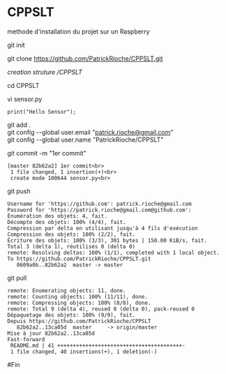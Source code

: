 # CPPSLT

methode d'installation du projet sur un Raspberry

git init

git clone https://github.com/PatrickRioche/CPPSLT.git

_creation struture /CPPSLT_

cd CPPSLT<br>

vi sensor.py<br>
```
print("Hello Sensor");
```
 
 git add .<br>
 git config --global user.email "patrick.rioche@gmail.com"<br>
 git config --global user.name "PatrickRioche/CPPSLT"
 
git commit -m "1er commit"
```
[master 82b62a2] 1er commit<br>
 1 file changed, 1 insertion(+)<br>
 create mode 100644 sensor.py<br>
```

git push
```
Username for 'https://github.com': patrick.rioche@gmail.com
Password for 'https://patrick.rioche@gmail.com@github.com': 
Énumération des objets: 4, fait.
Décompte des objets: 100% (4/4), fait.
Compression par delta en utilisant jusqu'à 4 fils d'exécution
Compression des objets: 100% (2/2), fait.
Écriture des objets: 100% (3/3), 301 bytes | 150.00 KiB/s, fait.
Total 3 (delta 1), réutilisés 0 (delta 0)
remote: Resolving deltas: 100% (1/1), completed with 1 local object.
To https://github.com/PatrickRioche/CPPSLT.git
   0609a0b..82b62a2  master -> master
```

git pull
```
remote: Enumerating objects: 11, done.
remote: Counting objects: 100% (11/11), done.
remote: Compressing objects: 100% (8/8), done.
remote: Total 9 (delta 4), reused 0 (delta 0), pack-reused 0
Dépaquetage des objets: 100% (9/9), fait.
Depuis https://github.com/PatrickRioche/CPPSLT
   82b62a2..13ca05d  master     -> origin/master
Mise à jour 82b62a2..13ca05d
Fast-forward
 README.md | 41 ++++++++++++++++++++++++++++++++++++++++-
 1 file changed, 40 insertions(+), 1 deletion(-)
```

#Fin
